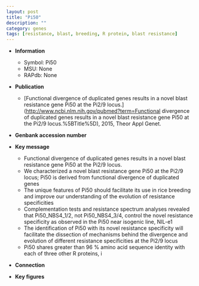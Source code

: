 ```yaml
---
layout: post
title: "Pi50"
description: ""
category: genes
tags: [resistance, blast, breeding, R protein, blast resistance]
---
```


* **Information**  
    + Symbol: Pi50  
    + MSU: None  
    + RAPdb: None  

* **Publication**  
    + [Functional divergence of duplicated genes results in a novel blast resistance gene Pi50 at the Pi2/9 locus.](http://www.ncbi.nlm.nih.gov/pubmed?term=Functional divergence of duplicated genes results in a novel blast resistance gene Pi50 at the Pi2/9 locus.%5BTitle%5D), 2015, Theor Appl Genet.

* **Genbank accession number**  

* **Key message**  
    + Functional divergence of duplicated genes results in a novel blast resistance gene Pi50 at the Pi2/9 locus.
    + We characterized a novel blast resistance gene Pi50 at the Pi2/9 locus; Pi50 is derived from functional divergence of duplicated genes
    + The unique features of Pi50 should facilitate its use in rice breeding and improve our understanding of the evolution of resistance specificities
    + Complementation tests and resistance spectrum analyses revealed that Pi50_NBS4_1/2, not Pi50_NBS4_3/4, control the novel resistance specificity as observed in the Pi50 near isogenic line, NIL-e1
    + The identification of Pi50 with its novel resistance specificity will facilitate the dissection of mechanisms behind the divergence and evolution of different resistance specificities at the Pi2/9 locus
    + Pi50 shares greater than 96 % amino acid sequence identity with each of three other R proteins, i

* **Connection**  

* **Key figures**  


